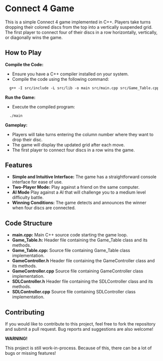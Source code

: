 # Connect 4 Game

This is a simple Connect 4 game implemented in C++. Players take turns dropping their colored discs from the top into a vertically suspended grid. The first player to connect four of their discs in a row horizontally, vertically, or diagonally wins the game.

## How to Play

**Compile the Code:**
- Ensure you have a C++ compiler installed on your system.
- Compile the code using the following command:
 
```markdown
  g++ -I src/include -L src/lib -o main src/main.cpp src/Game_Table.cpp src/GameController.cpp src/SDLController.cpp -lmingw32 -lSDL2main -lSDL2 -lSDL2_image -lSDL2_ttf
```

**Run the Game:**
- Execute the compiled program:

```markdown
  ./main
```

**Gameplay:**
- Players will take turns entering the column number where they want to drop their disc.
- The game will display the updated grid after each move.
- The first player to connect four discs in a row wins the game.

## Features

- **Simple and Intuitive Interface:** The game has a straightforward console interface for ease of use.
- **Two-Player Mode:** Play against a friend on the same computer.
- **AI Mode** Play against a AI that will challenge you to a medium level difficulty battle.
- **Winning Conditions:** The game detects and announces the winner when four discs are connected.

## Code Structure

- **main.cpp:** Main C++ source code starting the game loop.
- **Game_Table.h:** Header file containing the Game_Table class and its methods.
- **Game_Table.cpp:** Source file containing Game_Table class implementation.
- **GameController.h** Header file containing the GameController class and its methods.
- **GameController.cpp** Source file containing GameController class implementation.
- **SDLController.h** Header file containing the SDLController class and its methods.
- **SDLController.cpp** Source file containing SDLController class implementation.

## Contributing

If you would like to contribute to this project, feel free to fork the repository and submit a pull request. Bug reports and suggestions are also welcome!

**WARNING!**

This project is still work-in-process. Because of this, there can be a lot of bugs or missing features!

